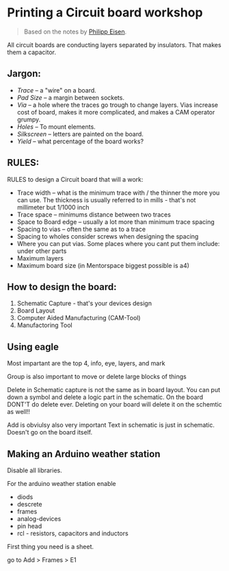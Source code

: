 # Printing a Circuit board workshop

> Based on the notes by [Philipp Eisen](https://twitter.com/phileisn).

All circuit boards are conducting layers separated by insulators. That makes them a capacitor.

## Jargon:

  * *Trace* – a "wire" on a board.
  * *Pad Size* – a margin between sockets.
  * *Via* – a hole where the traces go trough to change layers. Vias increase cost of board, makes it more complicated, and makes a CAM operator grumpy.
  * *Holes* – To mount elements.
  * *Silkscreen* – letters are painted on the board.
  * *Yield* – what percentage of the board works?

## RULES:

RULES to design a Circuit board that will a work:

  * Trace width – what is the minimum trace with / the thinner the more you can use. The thickness is usually referred to in mills - that's not millimeter but 1/1000 inch
  * Trace space – minimums distance between two traces
  * Space to Board edge – usually a lot more than minimum trace spacing
  * Spacing to vias – often the same as to a trace
  * Spacing to wholes consider screws when designing the spacing
  * Where you can put vias. Some places where you cant put them include: under other parts
  * Maximum layers
  * Maximum board size (in Mentorspace biggest possible is a4)

## How to design the board:

  1. Schematic Capture - that's your devices design
  2. Board Layout
  3. Computer Aided Manufacturing (CAM-Tool)
  4. Manufactoring Tool

## Using eagle

Most impartant are the top 4, info, eye, layers, and mark

Group is also important to move or delete large blocks of things

Delete in Schematic capture is not the same as in board layout. You can put down a symbol and delete a logic part in the schematic. On the board DONT'T do delete ever. Deleting on your board will delete it on the schemtic as well!!

Add is obviulsy also very important
Text in schematic is just in schematic. Doesn't go on the board itself.

## Making an Arduino weather station

Disable all libraries.

For the arduino weather station enable

- diods
- descrete   
- frames
- analog-devices
- pin head
- rcl - resistors, capacitors and inductors

First thing you need is a sheet.

go to Add > Frames > E1
